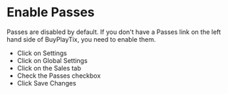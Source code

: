 # Enable Passes

Passes are disabled by default. If you don't have a Passes link on the left hand side of BuyPlayTix, you need to
enable them.

* Click on Settings
* Click on Global Settings
* Click on the Sales tab
* Check the Passes checkbox
* Click Save Changes
